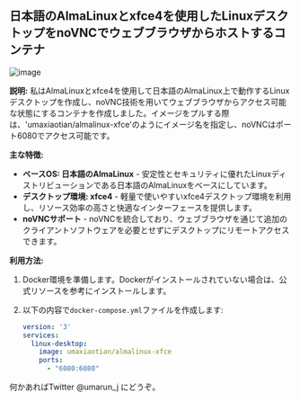 
## 日本語のAlmaLinuxとxfce4を使用したLinuxデスクトップをnoVNCでウェブブラウザからホストするコンテナ
![image](https://github.com/umaxiaotian/almalinux-xfce/assets/29545778/5ea0912b-1cc1-4677-9bce-12705ff9bf69)

**説明:**
私はAlmaLinuxとxfce4を使用して日本語のAlmaLinux上で動作するLinuxデスクトップを作成し、noVNC技術を用いてウェブブラウザからアクセス可能な状態にするコンテナを作成しました。イメージをプルする際は、'umaxiaotian/almalinux-xfce'のようにイメージ名を指定し、noVNCはポート6080でアクセス可能です。

**主な特徴:**
- **ベースOS: 日本語のAlmaLinux** - 安定性とセキュリティに優れたLinuxディストリビューションである日本語のAlmaLinuxをベースにしています。
- **デスクトップ環境: xfce4** - 軽量で使いやすいxfce4デスクトップ環境を利用し、リソース効率の高さと快適なインターフェースを提供します。
- **noVNCサポート** - noVNCを統合しており、ウェブブラウザを通じて追加のクライアントソフトウェアを必要とせずにデスクトップにリモートアクセスできます。

**利用方法:**
1. Docker環境を準備します。Dockerがインストールされていない場合は、公式リソースを参考にインストールします。
2. 以下の内容で`docker-compose.yml`ファイルを作成します:

   ```yaml
   version: '3'
   services:
     linux-desktop:
       image: umaxiaotian/almalinux-xfce
       ports:
         - "6080:6080"
   ```
何かあればTwitter @umarun_j にどうぞ。
